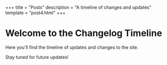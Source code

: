 +++
title = "Posts"
description = "A timeline of changes and updates"
template = "post4.html"
+++

# Welcome to the Changelog Timeline

Here you'll find the timeline of updates and changes to the site.

Stay tuned for future updates!
